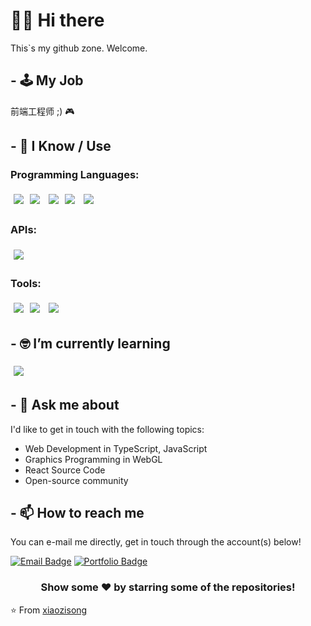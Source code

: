 # 🙋‍♂️ Hi there 

This`s my github zone. Welcome.


## - 🕹️ My Job

前端工程师 ;) 🎮

## - 🧠 I Know / Use
### Programming Languages:
<img src="https://img.shields.io/badge/TypeScript-black?style=for-the-badge&logo=TypeScript" style="margin:5px" /><img src="https://img.shields.io/badge/go-black?style=for-the-badge&logo=go" style="margin:5px" />
<img src="http://img.shields.io/badge/-c-black?style=for-the-badge&logo=c&logoColor=white" style="margin:5px" /><img src="http://img.shields.io/badge/-java-black?style=for-the-badge&logo=java&logoColor=orange" style="margin:5px" />
<img src="http://img.shields.io/badge/-javascript-black?style=for-the-badge&logo=javascript" style="margin:5px" />

### APIs:

<img src="http://img.shields.io/badge/-opengl-black?style=for-the-badge&logo=opengl" style="margin:5px" />

### Tools:

<img src="http://img.shields.io/badge/-git-black?style=for-the-badge&logo=git" style="margin:5px" /><img src="http://img.shields.io/badge/-gitgub-black?style=for-the-badge&logo=github" style="margin:5px" />
<img src="https://img.shields.io/badge/webpack-black?style=for-the-badge&logo=webpack" style="margin:5px" />

## - 🤓 I’m currently learning

<img src="https://img.shields.io/badge/webgl-black?style=for-the-badge&logo=webgl" style="margin:5px" />


## - 💬 Ask me about

I'd like to get in touch with the following topics:

- Web Development in TypeScript, JavaScript
- Graphics Programming in WebGL
- React Source Code
- Open-source community

## - 📫 How to reach me

You can e-mail me directly, get in touch through the account(s) below!

[![Email Badge](https://img.shields.io/badge/email-black?style=for-the-badge&logo=google)](https://xiaozisong.github.io)
[![Portfolio Badge](http://img.shields.io/badge/event_horizon-check_out_my_portfolio-orange?style=for-the-badge&logo=google-chrome&logoColor=white)](https://xiaozisong.github.io)

<div align="center">

### Show some ❤️ by starring some of the repositories!

</div>

⭐ From [xiaozisong](https://github.com/xiaozisong)
